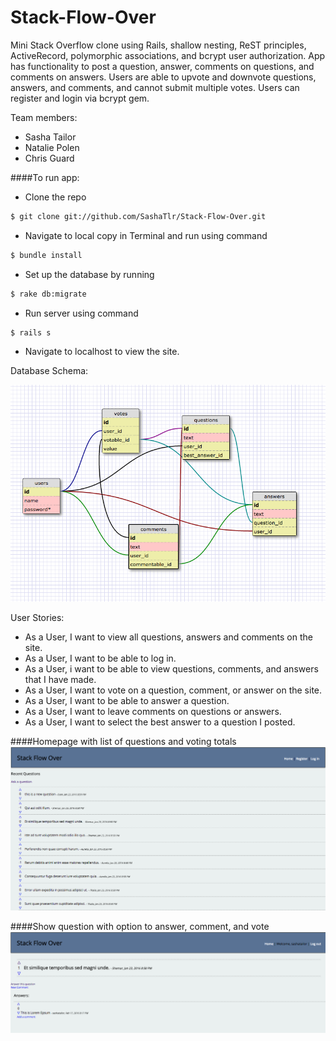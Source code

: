 # Stack-Flow-Over

Mini Stack Overflow clone using Rails, shallow nesting, ReST principles, ActiveRecord, polymorphic associations, and bcrypt user authorization. App has functionality to post a question, answer, comments on questions, and comments on answers. Users are able to upvote and downvote questions, answers, and comments, and cannot submit multiple votes. Users can register and login via bcrypt gem. 

Team members:
- Sasha Tailor
- Natalie Polen
- Chris Guard

####To run app:

- Clone the repo
```bash 
$ git clone git://github.com/SashaTlr/Stack-Flow-Over.git
```
- Navigate to local copy in Terminal and run using command
```bash 
$ bundle install
```
- Set up the database by running
```bash 
$ rake db:migrate
```
- Run server using command
```bash
$ rails s
```
- Navigate to localhost to view the site.

Database Schema:

![schema](schema.png)

User Stories:

- As a User, I want to view all questions, answers and comments on the site.
- As a User, I want to be able to log in.
- As a User, i want to be able to view questions, comments, and answers that I have made.
- As a User, I want to vote on a question, comment, or answer on the site.
- As a User, I want to be able to answer a question.
- As a User, I want to leave comments on questions or answers.
- As a User, I want to select the best answer to a question I posted.

####Homepage with list of questions and voting totals
![Homepage with list of questions and voting totals](overflow/img/screen-shot-1.png)

####Show question with option to answer, comment, and vote
![Show question with option to answer, comment, and vote](overflow/img/screen-shot-3.png)

